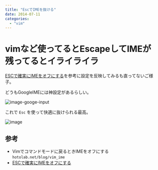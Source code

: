 ```yaml
---
title: "EscでIMEを抜ける"
date: 2014-07-11
categories:
  - "vim"
---
```


# vimなど使ってるとEscapeしてIMEが残ってるとイライライラ

[ESCで確実にIMEをオフにする](http://nobeans.hatenablog.com/entry/20090211/1234326782)を参考に設定を反映してみるも直ってないご様子。

どうもGoogleIMEには神設定があるらしい。

![image-googe-input](http://i.gyazo.com/64daf9848e558c14efc0df858aef8388.png)

これで `Esc` を使って快適に抜けられる最高。

![image](http://i.gyazo.com/2708f90efe1cebb5d4f5aad5195b1ce8.gif)

## 参考

- Vimでコマンドモードに戻るときIMEをオフにする `hotolab.net/blog/vim_ime`
- [ESCで確実にIMEをオフにする](http://nobeans.hatenablog.com/entry/20090211/1234326782)
